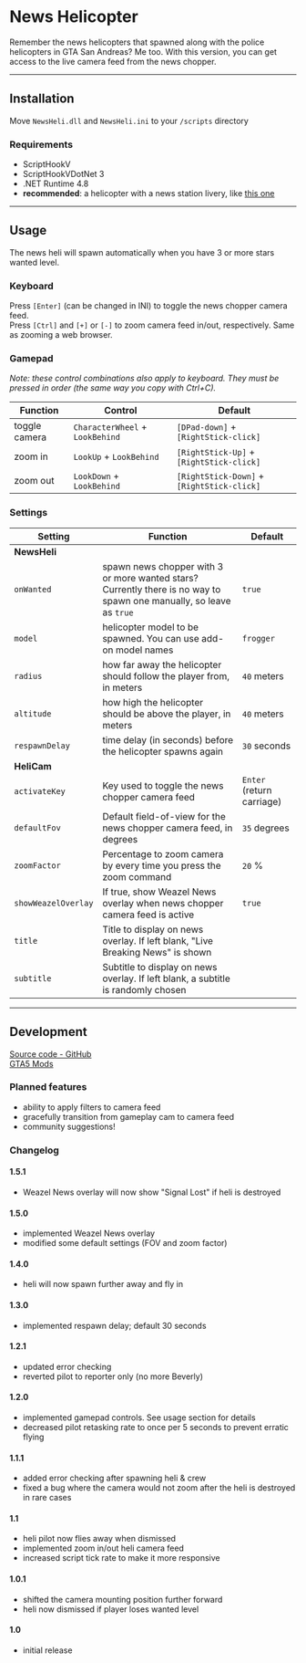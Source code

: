 # News Helicopter
Remember the news helicopters that spawned along with the police helicopters in GTA San Andreas? Me too. With this version, you can get access to the live camera feed from the news chopper.

---
## Installation
Move `NewsHeli.dll` and `NewsHeli.ini` to your `/scripts` directory

### Requirements
- ScriptHookV
- ScriptHookVDotNet 3
- .NET Runtime 4.8
- **recommended**: a helicopter with a news station livery, like [this one](https://www.gta5-mods.com/vehicles/buckingham-maverick-2nd-generation-add-on-liveries)

---
## Usage
The news heli will spawn automatically when you have 3 or more stars wanted level.  

### Keyboard
Press `[Enter]` (can be changed in INI) to toggle the news chopper camera feed.  
Press `[Ctrl]` and `[+]` or `[-]` to zoom camera feed in/out, respectively. Same as zooming a web browser.

### Gamepad
*Note: these control combinations also apply to keyboard. They must be pressed in order (the same way you copy with Ctrl+C).*

Function | Control | Default
---|---|---
toggle camera | `CharacterWheel` + `LookBehind` | `[DPad-down]` + `[RightStick-click]`
zoom in | `LookUp` + `LookBehind` | `[RightStick-Up]` + `[RightStick-click]`
zoom out | `LookDown` + `LookBehind` | `[RightStick-Down]` + `[RightStick-click]`


### Settings
Setting | Function | Default
---|---|---
**NewsHeli**|
`onWanted` | spawn news chopper with 3 or more wanted stars? Currently there is no way to spawn one manually, so leave as `true` | `true`
`model` | helicopter model to be spawned. You can use add-on model names | `frogger`
`radius` | how far away the helicopter should follow the player from, in meters | `40` meters
`altitude` | how high the helicopter should be above the player, in meters | `40` meters
`respawnDelay` | time delay (in seconds) before the helicopter spawns again | `30` seconds
**HeliCam**|
`activateKey` | Key used to toggle the news chopper camera feed | `Enter` (return carriage)
`defaultFov` | Default field-of-view for the news chopper camera feed, in degrees | `35` degrees
`zoomFactor` | Percentage to zoom camera by every time you press the zoom command | `20` %
`showWeazelOverlay` | If true, show Weazel News overlay when news chopper camera feed is active | `true`
`title` | Title to display on news overlay. If left blank, "Live Breaking News" is shown |
`subtitle` | Subtitle to display on news overlay. If left blank, a subtitle is randomly chosen | 

---
## Development
[Source code - GitHub](https://github.com/DavidLiuGit/GTAV_NewsHelicopter)  
[GTA5 Mods](https://www.gta5-mods.com/scripts/news-helicopter)

### Planned features
- ability to apply filters to camera feed
- gracefully transition from gameplay cam to camera feed
- community suggestions!

### Changelog
#### 1.5.1
- Weazel News overlay will now show "Signal Lost" if heli is destroyed
#### 1.5.0
- implemented Weazel News overlay
- modified some default settings (FOV and zoom factor)
#### 1.4.0
- heli will now spawn further away and fly in
#### 1.3.0
- implemented respawn delay; default 30 seconds
#### 1.2.1
- updated error checking
- reverted pilot to reporter only (no more Beverly)
#### 1.2.0
- implemented gamepad controls. See usage section for details
- decreased pilot retasking rate to once per 5 seconds to prevent erratic flying
#### 1.1.1
- added error checking after spawning heli & crew
- fixed a bug where the camera would not zoom after the heli is destroyed in rare cases
#### 1.1
- heli pilot now flies away when dismissed
- implemented zoom in/out heli camera feed
- increased script tick rate to make it more responsive
#### 1.0.1
- shifted the camera mounting position further forward
- heli now dismissed if player loses wanted level
#### 1.0
- initial release